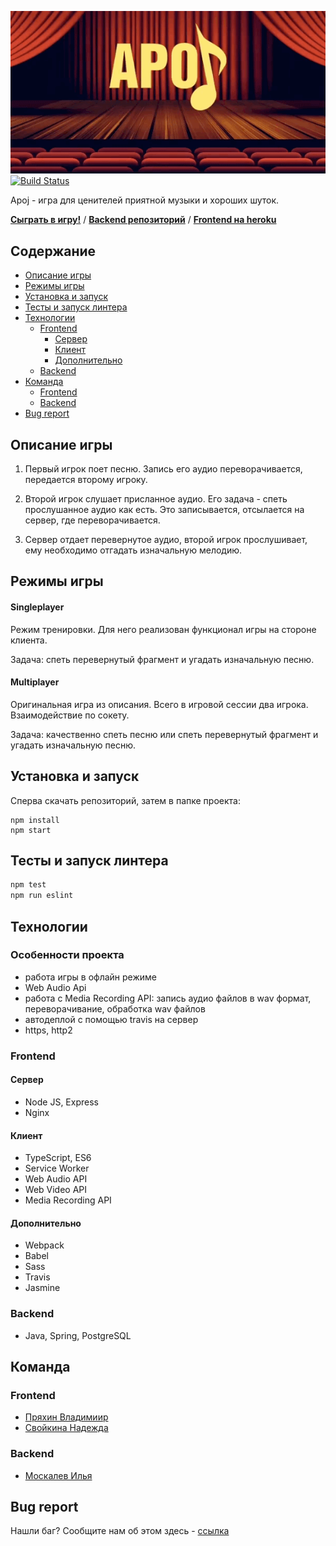 ![Logo](assets/apoj.gif)  [![Build Status](https://travis-ci.org/frontend-park-mail-ru/2017_2_ToP.svg?branch=develop)](https://travis-ci.org/frontend-park-mail-ru/2017_2_ToP)

Apoj - игра для ценителей приятной музыки и хороших шуток. 

[**Сыграть в игру!**](apoj.me) / [**Backend репозиторий**](https://github.com/ToP-developers/Apoj-backend) / [**Frontend на heroku**](https://gametes.herokuapp.com)

## Содержание
* [Описание игры](#description)
* [Режимы игры](#modes)
* [Установка и запуск](#install)
* [Тесты и запуск линтера](#tests)
* [Технологии](#devstack)
  * [Frontend](#devstackfront)
    + [Сервер](#devstackfrontserver)
    + [Клиент](#devstackfrontclient)
    + [Дополнительно](#devstackfronttools)
  * [Backend](#devstackback)
* [Команда](#team)
  * [Frontend](#frontend)
  * [Backend](#backend)
* [Bug report](#bugreport)

<a name="description"></a>
## Описание игры
1. Первый игрок поет песню. Запись его аудио переворачивается, передается второму игроку. 

2. Второй игрок слушает присланное аудио. Его задача - спеть прослушанное аудио как есть. Это записывается, отсылается на сервер, где переворачивается. 
 
3. Сервер отдает перевернутое аудио, второй игрок прослушивает, ему необходимо отгадать изначальную мелодию. 

<a name="modes"></a>
## Режимы игры
#### Singleplayer
Режим тренировки. Для него реализован функционал игры на стороне клиента.  

Задача: спеть перевернутый фрагмент и угадать изначальную песню. 


#### Multiplayer
Оригинальная игра из описания. Всего в игровой сессии два игрока. Взаимодействие по сокету. 

Задача: качественно спеть песню или спеть перевернутый фрагмент и угадать изначальную песню. 


<a name="install"></a>
## Установка и запуск

Сперва скачать репозиторий, затем в папке проекта:

```
npm install
npm start
```
<a name="tests"></a>
## Тесты и запуск линтера

```sh
npm test
npm run eslint
```

<a name="devstack"></a>
## Технологии
<a name="devstackfrontserver"></a>
### Особенности проекта

- работа игры в офлайн режиме
- Web Audio Api
- работа с Media Recording API: запись аудио файлов в wav формат, переворачивание, обработка wav файлов
- автодеплой с помощью travis на сервер
- https, http2 

<a name="devstackfront"></a>
### Frontend

<a name="devstackfrontserver"></a>
#### Сервер

- Node JS, Express
- Nginx

<a name="devstackfrontclient"></a>
#### Клиент
- TypeScript, ES6
- Service Worker
- Web Audio API
- Web Video API
- Media Recording API

<a name="devstackfronttools"></a>
#### Дополнительно

- Webpack
- Babel
- Sass
- Travis
- Jasmine

<a name="devstackback"></a>
### Backend

- Java, Spring, PostgreSQL

<a name="team"></a>
## Команда
<a name="frontend"></a>
### Frontend
  * [Пряхин Владимиир](http://github.com/pryahin)
  * [Свойкина Надежда](http://github.com/couatl)
  
<a name="backend"></a>
### Backend
  * [Москалев Илья](http://github.com/ilyamoskalev)


<a name="bugreport"></a>
## Bug report
Нашли баг? Сообщите нам об этом здесь - [ссылка](https://github.com/frontend-park-mail-ru/2017_2_ToP/issues)